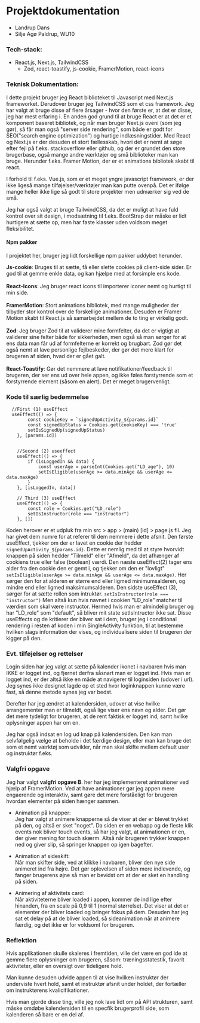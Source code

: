 # Projektdokumentation

* Landrup Dans
* Silje Agø Paldrup, WU10

### Tech-stack:
* React.js, Next.js, TailwindCSS
    * Zod, react-toastify, js-cookie, FramerMotion, react-icons


### Teknisk Dokumentation:
I dette projekt bruger jeg React biblioteket til Javascript med Next.js frameworket. Derudover bruger jeg TailwindCSS som et css framework. Jeg har valgt at bruge disse af flere årsager - hvor den første er, at det er disse, jeg har mest erfaring i. En anden god grund til at bruge React er at det er et komponent baseret bibliotek, og når man bruger Next.js oveni (som jeg gør), så får man også "server side rendering", som både er godt for SEO("search engine optimization") og hurtige indlæsningstider. Med React og Next.js er der desuden et stort fællesskab, hvori det er nemt at søge efter fejl på f.eks. stackoverflow eller github, og der er grundet den store brugerbase, også mange andre værktøjer og små biblioteker man kan bruge. Herunder f.eks. Framer Motion, der er et animations bibliotek skabt til react.

I forhold til f.eks. Vue.js, som er et meget yngre javascript framework, er der ikke ligeså mange tilføjelser/værktøjer man kan putte ovenpå. Det er ifølge mange heller ikke lige så godt til store projekter men udmærker sig ved de små. 

Jeg har også valgt at bruge TailwindCSS, da det er muligt at have fuld kontrol over sit design, i modsætning til f.eks. BootStrap der måske er lidt hurtigere at sætte op, men har faste klasser uden voldsom meget fleksibilitet. 

 #### Npm pakker
 I projektet her, bruger jeg lidt forskellige npm pakker uddybet herunder.

 **Js-cookie**: 
 Bruges til at sætte, få eller slette cookies på client-side sider. Er god til at gemme enkle data, og kan hjælpe med at forsimple ens kode.  
 <br>
 **React-Icons**: 
 Jeg bruger react icons til importerer iconer nemt og hurtigt til min side.  
 <br>
 **FramerMotion**:
 Stort animations bibliotek, med mange muligheder der tilbyder stor kontrol over de forskellige animationer. Desuden er Framer Motion skabt til React.js så samarbejdet mellem de to ting er virkelig godt.
 <br>    
 **Zod**:
 Jeg bruger Zod til at validerer mine formfelter, da det er vigtigt at validerer sine felter både for sikkerheden, men også så man sørger for at ens data man får ud af formfelterne er korrekt og brugbart. Zod gør det også nemt at lave personlige fejlbeskeder, der gør det mere klart for brugeren af siden, hvad der er gået galt.  
 <br>
 **React-Toastify**: Gør det nemmere at lave notifikationer/feedback til brugeren, der ser ens ud over hele appen, og ikke føles forstyrrende som et forstyrrende element (såsom en alert). Det er meget brugervenligt.
 
### Kode til særlig bedømmelse
```
  //First (1) useEffect
  useEffect(() => {
        const cookieKey = `signedUpActivity_${params.id}`
        const signedUpStatus = Cookies.get(cookieKey) === 'true'
        setIsSignedUp(signedUpStatus)
    }, [params.id])


    //Second (2) useeffect
    useEffect(() => {
        if (isLoggedIn && data) {
            const userAge = parseInt(Cookies.get("LD_age"), 10)
            setIsEligible(userAge >= data.minAge && userAge <= data.maxAge)
        }
    }, [isLoggedIn, data])

    // Third (3) useEffect
    useEffect(() => {
        const role = Cookies.get("LD_role")
        setIsInstructor(role === "instructor")
    }, [])
```
Koden herover er et udpluk fra min src > app > (main) [id] > page.js fil. Jeg har givet dem numre for at referer til dem nemmere i dette afsnit. Den første useEffect, tjekker om der er lavet en cookie der hedder `signedUpActivity_${params.id}`. Dette er nemlig med til at styre hvorvidt knappen på siden hedder "Tilmeld" eller "Afmeld", da det afhænger af cookiens true eller false (boolean) værdi. Den næste useEffect(2) tager ens alder fra den cookie den er gemt i, og tjekker om den er "lovligt" `setIsEligible(userAge >= data.minAge && userAge <= data.maxAge)`. Her sørger den for at alderen er større end eller ligmed minimumsalderen, og mindre end eller ligmed maksimumsalderen. 
Den sidste useEffect (3), sørger for at sætte rollen som intruktør. `setIsInstructor(role === "instructor")` Men altså kun hvis navnet i cookien "LD_role" matcher til værdien som skal være instructor. Hermed hvis man er almindelig bruger og har "LD_role" som "default", så bliver mit state setIsIntructor ikke sat. 
Disse useEffects og de kritierer der bliver sat i dem, bruger jeg i conditional rendering i resten af koden i min SingleActivity funktion, til at bestemme hvilken slags information der vises, og individualisere siden til brugeren der kigger på den.

### Evt. tilføjelser og rettelser
Login siden har jeg valgt at sætte på kalender ikonet i navbaren hvis man IKKE er logget ind, og fjernet derfra såsnart man er logget ind. Hvis man er logget ind, er der altså ikke en måde at navigerer til loginsiden (udover i url). Jeg synes ikke designet lagde op et sted hvor loginknappen kunne være fast, så denne metode synes jeg var bedst. 

Derefter har jeg ændret at kalendersiden, udover at vise hvilke arrangementer man er tilmeldt, også lige viser ens navn og alder. Det gør det mere tydeligt for brugeren, at de rent faktisk er logget ind, samt hvilke oplysninger appen har om en. 

Jeg har også indsat en log ud knap på kalendersiden. Den kan man selvfølgelig vælge at beholde i det færdige design, eller man kan bruge det som et nemt værktøj som udvikler, når man skal skifte mellem default user og instruktør f.eks.
### Valgfri opgave
Jeg har valgt **valgfri opgave B**. her har jeg implementeret animationer ved hjælp af FramerMotion. Ved at have animationer gør jeg appen mere engaerende og interaktiv, samt gøre det mere forståeligt for brugeren hvordan elementer på siden hænger sammen. 

- Animation på knapper:  
Jeg har valgt at animere knapperne så de viser at der er blevet trykket på den, og altså er sket "noget". Da siden er en webapp og de fleste klik events nok bliver touch events, så har jeg valgt, at animationen er en, der giver mening for touch skærm. Altså når brugeren trykker knappen ned og giver slip, så springer knappen op igen bagefter. 

- Animation af sideskift:  
Når man skifter side, ved at klikke i navbaren, bliver den nye side animeret ind fra højre. Det gør oplevelsen af siden mere indlevende, og fanger brugerens øjne så man er bevidst om at der er sket en handling på siden. 

- Animering af aktivitets card:  
Når aktiviteterne bliver loaded i appen, kommer de ind lige efter hinanden, fra en scale på 0,9 til 1 (normal størrelse). Det viser at det er elementer der bliver loaded og bringer fokus på dem. Desuden har jeg sat et delay på at de bliver loaded, så sideanimation når at animere færdig, og det ikke er for voldsomt for brugeren.

### Reflektion

Hvis applikationen skulle skaleres i fremtiden, ville det være en god ide at gemme flere oplysninger om brugeren, såsom: træningsstatestik, favorit aktiviteter, eller en oversigt over tideligere hold.  

Man kunne desuden udvide appen til at vise hvilken instruktør der underviste hvert hold, samt et instruktør afsnit under holdet, der fortæller om instruktørens kvalicifikationer. 

Hvis man gjorde disse ting, ville jeg nok lave lidt om på API strukturen, samt måske omdøbe kalendersiden til en specfik brugerprofil side, som kalenderen så bare er en del af. 